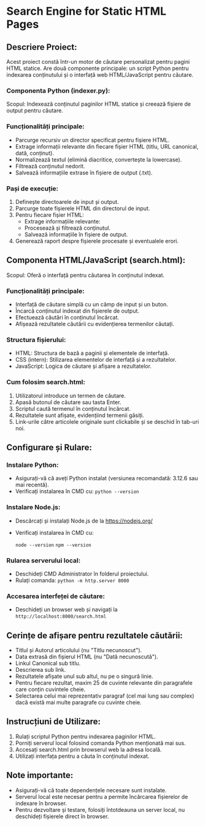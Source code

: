 # Search Engine for Static HTML Pages

## Descriere Proiect:
Acest proiect constă într-un motor de căutare personalizat pentru pagini HTML statice. Are două componente principale: un script Python pentru indexarea conținutului și o interfață web HTML/JavaScript pentru căutare.

### Componenta Python (indexer.py):
Scopul: Indexează conținutul paginilor HTML statice și creează fișiere de output pentru căutare.

### Funcționalități principale:
- Parcurge recursiv un director specificat pentru fișiere HTML.
- Extrage informații relevante din fiecare fișier HTML (titlu, URL canonical, dată, conținut).
- Normalizează textul (elimină diacritice, convertește la lowercase).
- Filtrează conținutul nedorit.
- Salvează informațiile extrase în fișiere de output (.txt).

### Pași de execuție:
1. Definește directoarele de input și output.
2. Parcurge toate fișierele HTML din directorul de input.
3. Pentru fiecare fișier HTML:
   - Extrage informațiile relevante:
   - Procesează și filtrează conținutul.
   - Salvează informațiile în fișiere de output.
4. Generează raport despre fișierele procesate și eventualele erori.

## Componenta HTML/JavaScript (search.html):
Scopul: Oferă o interfață pentru căutarea în conținutul indexat.

### Funcționalități principale:
- Interfață de căutare simplă cu un câmp de input și un buton.
- Încarcă conținutul indexat din fișierele de output.
- Efectuează căutări în conținutul încărcat.
- Afișează rezultatele căutării cu evidențierea termenilor căutați.

### Structura fișierului:
- HTML: Structura de bază a paginii și elementele de interfață.
- CSS (intern): Stilizarea elementelor de interfață și a rezultatelor.
- JavaScript: Logica de căutare și afișare a rezultatelor.

### Cum folosim search.html:
1. Utilizatorul introduce un termen de căutare.
2. Apasă butonul de căutare sau tasta Enter.
3. Scriptul caută termenul în conținutul încărcat.
4. Rezultatele sunt afișate, evidențiind termenii găsiți.
5. Link-urile către articolele originale sunt clickabile și se deschid în tab-uri noi.

## Configurare și Rulare:

### Instalare Python:
- Asigurați-vă că aveți Python instalat (versiunea recomandată: 3.12.6 sau mai recentă).
- Verificați instalarea în CMD cu: `python --version`

### Instalare Node.js:
- Descărcați și instalați Node.js de la https://nodejs.org/
- Verificați instalarea în CMD cu:

  `node --version`
  `npm --version`

### Rularea serverului local:
- Deschideți CMD Administrator în folderul proiectului.
- Rulați comanda: `python -m http.server 8000`

### Accesarea interfeței de căutare:
- Deschideți un browser web și navigați la `http://localhost:8000/search.html`

## Cerințe de afișare pentru rezultatele căutării:
- Titlul și Autorul articolului (nu "Titlu necunoscut").
- Data extrasă din fișierul HTML (nu "Dată necunoscută").
- Linkul Canonical sub titlu.
- Descrierea sub link.
- Rezultatele afișate unul sub altul, nu pe o singură linie.
- Pentru fiecare rezultat, maxim 25 de cuvinte relevante din paragrafele care conțin cuvintele cheie.
- Selectarea celui mai reprezentativ paragraf (cel mai lung sau complex) dacă există mai multe paragrafe cu cuvinte cheie.

## Instrucțiuni de Utilizare:
1. Rulați scriptul Python pentru indexarea paginilor HTML.
2. Porniți serverul local folosind comanda Python menționată mai sus.
3. Accesați search.html prin browserul web la adresa locală.
4. Utilizați interfața pentru a căuta în conținutul indexat.

## Note importante:
- Asigurați-vă că toate dependențele necesare sunt instalate.
- Serverul local este necesar pentru a permite încărcarea fișierelor de indexare în browser.
- Pentru dezvoltare și testare, folosiți întotdeauna un server local, nu deschideți fișierele direct în browser.

